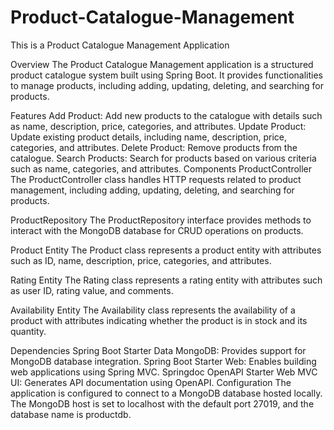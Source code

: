 # Product-Catalogue-Management
This is a Product Catalogue Management Application


Overview
The Product Catalogue Management application is a structured product catalogue system built using Spring Boot. It provides functionalities to manage products, including adding, updating, deleting, and searching for products.

Features
Add Product: Add new products to the catalogue with details such as name, description, price, categories, and attributes.
Update Product: Update existing product details, including name, description, price, categories, and attributes.
Delete Product: Remove products from the catalogue.
Search Products: Search for products based on various criteria such as name, categories, and attributes.
Components
ProductController
The ProductController class handles HTTP requests related to product management, including adding, updating, deleting, and searching for products.

ProductRepository
The ProductRepository interface provides methods to interact with the MongoDB database for CRUD operations on products.

Product Entity
The Product class represents a product entity with attributes such as ID, name, description, price, categories, and attributes.

Rating Entity
The Rating class represents a rating entity with attributes such as user ID, rating value, and comments.

Availability Entity
The Availability class represents the availability of a product with attributes indicating whether the product is in stock and its quantity.

Dependencies
Spring Boot Starter Data MongoDB: Provides support for MongoDB database integration.
Spring Boot Starter Web: Enables building web applications using Spring MVC.
Springdoc OpenAPI Starter Web MVC UI: Generates API documentation using OpenAPI.
Configuration
The application is configured to connect to a MongoDB database hosted locally. The MongoDB host is set to localhost with the default port 27019, and the database name is productdb.
